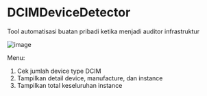 # DCIMDeviceDetector
Tool automatisasi buatan pribadi ketika menjadi auditor infrastruktur 

![image](https://github.com/samCukid/DCIMDeviceDetector/assets/40711562/7427b2d4-9c9e-4fdf-946c-fd1b0d0686ce)

Menu:
1. Cek jumlah device type DCIM
2. Tampilkan detail device, manufacture, dan instance
3. Tampilkan total keseluruhan instance
